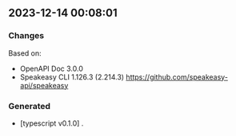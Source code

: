 

## 2023-12-14 00:08:01
### Changes
Based on:
- OpenAPI Doc 3.0.0 
- Speakeasy CLI 1.126.3 (2.214.3) https://github.com/speakeasy-api/speakeasy
### Generated
- [typescript v0.1.0] .